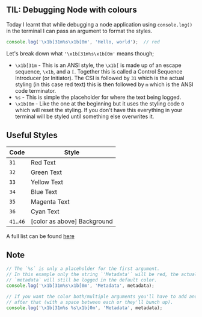 ## TIL: Debugging Node with colours

Today I learnt that while debugging a node application using `console.log()` in the terminal I can pass an argument to format the styles.

```javascript
console.log('\x1b[31m%s\x1b[0m', 'Hello, world');  // red
```

Let's break down what `'\x1b[31m%s\x1b[0m'` means though;

- `\x1b[31m` - This is an ANSI style, the `\x1b[` is made up of an escape sequence, `\x1b`, and a `[`. Together this is called a Control Sequence Introducer (or Initiator). The CSI is followed by `31` which is the actual styling (in this case red text) this is then followed by `m` which is the ANSI code terminator.
- `%s` - This is simple the placeholder for where the text being logged.
- `\x1b[0m` - Like the one at the beginning but it uses the styling code `0` which will reset the styling. If you don't have this everything in your terminal will be styled until something else overwrites it.

## Useful Styles

Code       | Style
---------- | ---------------------------
`31`       | Red Text
`32`       | Green Text
`33`       | Yellow Text
`34`       | Blue Text
`35`       | Magenta Text
`36`       | Cyan Text
`41`..`46` | [color as above] Background

A full list can be found [here]()

## Note

```js
// The `%s` is only a placeholder for the first argument.
// In this example only the string `'Metadata'` will be red, the actual
// `metadata` will still be logged in the default color.
console.log('\x1b[31m%s\x1b[0m', 'Metadata', metadata);

// If you want the color both/multiple arguments you'll have to add another `%s`
// after that (with a space between each or they'll bunch up).
console.log('\x1b[31m%s %s\x1b[0m', 'Metadata', metadata);
```
